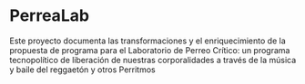 # PerreaLab
Este proyecto documenta las transformaciones y el enriquecimiento de la propuesta de programa para el Laboratorio de Perreo Crítico: un programa tecnopolítico de liberación de nuestras corporalidades a través de la música y baile del reggaetón y otros Perritmos
